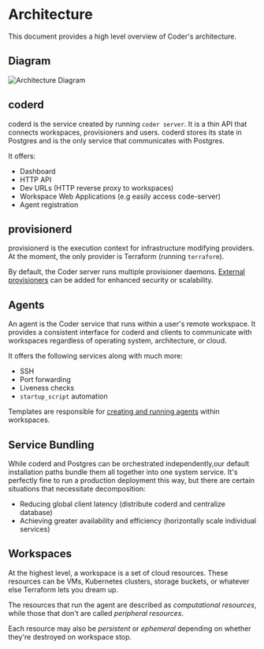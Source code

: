 # Architecture

This document provides a high level overview of Coder's architecture.

## Diagram

![Architecture Diagram](../images/architecture-diagram.png)

## coderd

coderd is the service created by running `coder server`. It is a thin
API that connects workspaces, provisioners and users. coderd stores its state in
Postgres and is the only service that communicates with Postgres.

It offers:

- Dashboard
- HTTP API
- Dev URLs (HTTP reverse proxy to workspaces)
- Workspace Web Applications (e.g easily access code-server)
- Agent registration

## provisionerd

provisionerd is the execution context for infrastructure modifying providers.
At the moment, the only provider is Terraform (running `terraform`).

By default, the Coder server runs multiple provisioner daemons. [External provisioners](../admin/provisioners.md) can be added for enhanced security or scalability.

## Agents

An agent is the Coder service that runs within a user's remote workspace.
It provides a consistent interface for coderd and clients to communicate
with workspaces regardless of operating system, architecture, or cloud.

It offers the following services along with much more:

- SSH
- Port forwarding
- Liveness checks
- `startup_script` automation

Templates are responsible for [creating and running agents](../templates.md#coder-agent) within workspaces.

## Service Bundling

While coderd and Postgres can be orchestrated independently,our default installation
paths bundle them all together into one system service. It's perfectly fine to run a production deployment this way, but there are certain situations that necessitate decomposition:

- Reducing global client latency (distribute coderd and centralize database)
- Achieving greater availability and efficiency (horizontally scale individual services)

## Workspaces

At the highest level, a workspace is a set of cloud resources. These resources
can be VMs, Kubernetes clusters, storage buckets, or whatever else Terraform
lets you dream up.

The resources that run the agent are described as _computational resources_,
while those that don't are called _peripheral resources_.

Each resource may also be _persistent_ or _ephemeral_ depending on whether
they're destroyed on workspace stop.
